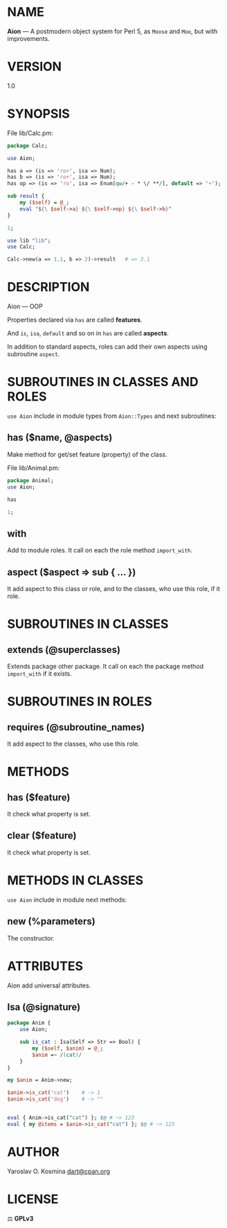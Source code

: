 # NAME

**Aion** — A postmodern object system for Perl 5, as `Moose` and `Moo`, but with improvements.

# VERSION

1.0

# SYNOPSIS

File lib/Calc.pm:
```perl
package Calc;

use Aion;

has a => (is => 'ro+', isa => Num);
has b => (is => 'ro+', isa => Num);
has op => (is => 'ro', isa => Enum[qw/+ - * \/ **/], default => '+');

sub result {
    my ($self) = @_;
    eval "${\ $self->a} ${\ $self->op} ${\ $self->b}"
}

1;
```

```perl
use lib "lib";
use Calc;

Calc->new(a => 1.1, b => 2)->result   # => 3.1
```

# DESCRIPTION

Aion — OOP 

Properties declared via `has` are called **features**.

And `is`, `isa`, `default` and so on in `has` are called **aspects**.

In addition to standard aspects, roles can add their own aspects using subroutine `aspect`.

# SUBROUTINES IN CLASSES AND ROLES

`use Aion` include in module types from `Aion::Types` and next subroutines:

## has ($name, @aspects)

Make method for get/set feature (property) of the class.

File lib/Animal.pm:
```perl
package Animal;
use Aion;

has 

1;
```

## with

Add to module roles. It call on each the role method `import_with`.

## aspect ($aspect => sub { ... })

It add aspect to this class or role, and to the classes, who use this role, if it role.

# SUBROUTINES IN CLASSES

## extends (@superclasses)

Extends package other package. It call on each the package method `import_with` if it exists.

# SUBROUTINES IN ROLES

## requires (@subroutine_names)

It add aspect to the classes, who use this role.

# METHODS

## has ($feature)

It check what property is set.

## clear ($feature)

It check what property is set.


# METHODS IN CLASSES

`use Aion` include in module next methods:

## new (%parameters)

The constructor.

# ATTRIBUTES

Aion add universal attributes.

## Isa (@signature)

```perl
package Anim {
    use Aion;

    sub is_cat : Isa(Self => Str => Bool) {
        my ($self, $anim) = @_;
        $anim =~ /(cat)/
    }
}

my $anim = Anim->new;

$anim->is_cat('cat')    # -> 1
$anim->is_cat('dog')    # -> ""


eval { Anim->is_cat("cat") }; $@ # ~> 123
eval { my @items = $anim->is_cat("cat") }; $@ # ~> 123
```

# AUTHOR

Yaroslav O. Kosmina [dart@cpan.org](mailto:dart@cpan.org)

# LICENSE

⚖ **GPLv3**